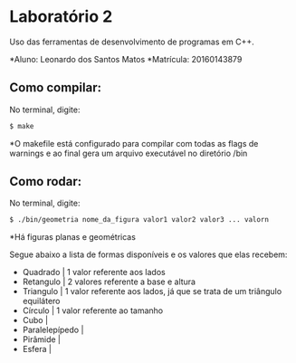 # Laboratório 2
Uso das ferramentas de desenvolvimento de programas em C++.

 *Aluno: Leonardo dos Santos Matos
 *Matrícula: 20160143879
 
## Como compilar:
No terminal, digite: 
```bash
$ make
```
*O makefile está configurado para compilar com todas as flags de warnings e ao final gera um arquivo executável no diretório /bin

## Como rodar:
No terminal, digite:
```bash
$ ./bin/geometria nome_da_figura valor1 valor2 valor3 ... valorn
```
*Há figuras planas e geométricas

Segue abaixo a lista de formas disponíveis e os valores que elas recebem:
* Quadrado         | 1 valor referente aos lados
* Retangulo        | 2 valores referente a base e altura
* Triangulo        | 1 valor referente aos lados, já que se trata de um triângulo equilátero
* Círculo          | 1 valor referente ao tamanho
* Cubo             |
* Paralelepípedo   |
* Pirâmide         |
* Esfera           |

 
